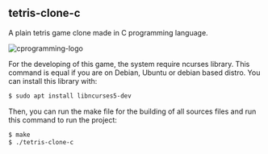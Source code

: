 ## tetris-clone-c

A plain tetris game clone made in C programming language.

![cprogramming-logo](https://img.icons8.com/color/96/000000/c-programming.png)

For the developing of this game, the system require ncurses library. This command
is equal if you are on Debian, Ubuntu or debian based distro. 
You can install this library with:
```bash
$ sudo apt install libncurses5-dev
```

Then, you can run the make file for the building of all sources files and run this command to run the project:
```bash
$ make
$ ./tetris-clone-c
```


